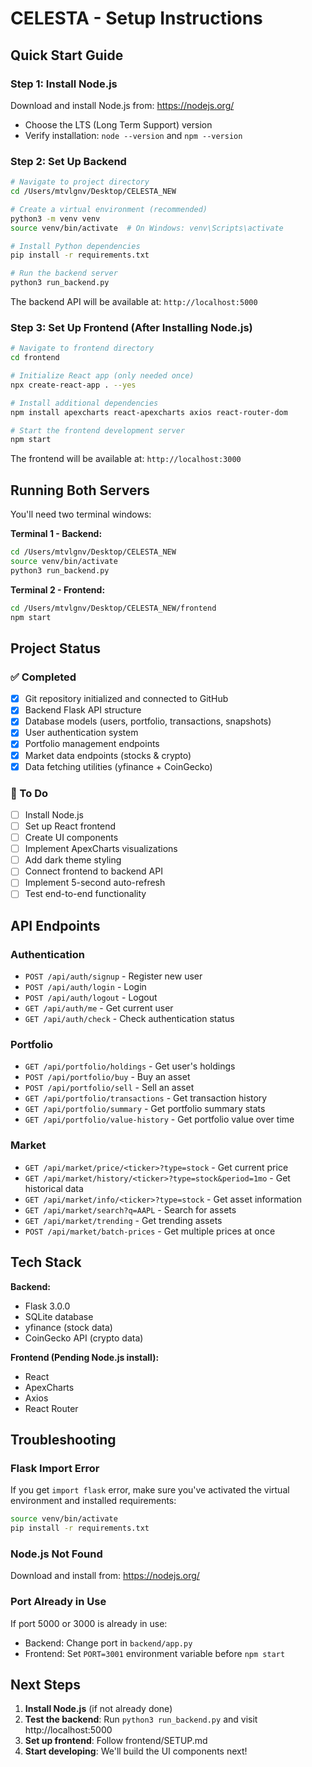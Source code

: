 # CELESTA - Setup Instructions

## Quick Start Guide

### Step 1: Install Node.js

Download and install Node.js from: https://nodejs.org/
- Choose the LTS (Long Term Support) version
- Verify installation: `node --version` and `npm --version`

### Step 2: Set Up Backend

```bash
# Navigate to project directory
cd /Users/mtvlgnv/Desktop/CELESTA_NEW

# Create a virtual environment (recommended)
python3 -m venv venv
source venv/bin/activate  # On Windows: venv\Scripts\activate

# Install Python dependencies
pip install -r requirements.txt

# Run the backend server
python3 run_backend.py
```

The backend API will be available at: `http://localhost:5000`

### Step 3: Set Up Frontend (After Installing Node.js)

```bash
# Navigate to frontend directory
cd frontend

# Initialize React app (only needed once)
npx create-react-app . --yes

# Install additional dependencies
npm install apexcharts react-apexcharts axios react-router-dom

# Start the frontend development server
npm start
```

The frontend will be available at: `http://localhost:3000`

## Running Both Servers

You'll need two terminal windows:

**Terminal 1 - Backend:**
```bash
cd /Users/mtvlgnv/Desktop/CELESTA_NEW
source venv/bin/activate
python3 run_backend.py
```

**Terminal 2 - Frontend:**
```bash
cd /Users/mtvlgnv/Desktop/CELESTA_NEW/frontend
npm start
```

## Project Status

### ✅ Completed
- [x] Git repository initialized and connected to GitHub
- [x] Backend Flask API structure
- [x] Database models (users, portfolio, transactions, snapshots)
- [x] User authentication system
- [x] Portfolio management endpoints
- [x] Market data endpoints (stocks & crypto)
- [x] Data fetching utilities (yfinance + CoinGecko)

### 🚧 To Do
- [ ] Install Node.js
- [ ] Set up React frontend
- [ ] Create UI components
- [ ] Implement ApexCharts visualizations
- [ ] Add dark theme styling
- [ ] Connect frontend to backend API
- [ ] Implement 5-second auto-refresh
- [ ] Test end-to-end functionality

## API Endpoints

### Authentication
- `POST /api/auth/signup` - Register new user
- `POST /api/auth/login` - Login
- `POST /api/auth/logout` - Logout
- `GET /api/auth/me` - Get current user
- `GET /api/auth/check` - Check authentication status

### Portfolio
- `GET /api/portfolio/holdings` - Get user's holdings
- `POST /api/portfolio/buy` - Buy an asset
- `POST /api/portfolio/sell` - Sell an asset
- `GET /api/portfolio/transactions` - Get transaction history
- `GET /api/portfolio/summary` - Get portfolio summary stats
- `GET /api/portfolio/value-history` - Get portfolio value over time

### Market
- `GET /api/market/price/<ticker>?type=stock` - Get current price
- `GET /api/market/history/<ticker>?type=stock&period=1mo` - Get historical data
- `GET /api/market/info/<ticker>?type=stock` - Get asset information
- `GET /api/market/search?q=AAPL` - Search for assets
- `GET /api/market/trending` - Get trending assets
- `POST /api/market/batch-prices` - Get multiple prices at once

## Tech Stack

**Backend:**
- Flask 3.0.0
- SQLite database
- yfinance (stock data)
- CoinGecko API (crypto data)

**Frontend (Pending Node.js install):**
- React
- ApexCharts
- Axios
- React Router

## Troubleshooting

### Flask Import Error
If you get `import flask` error, make sure you've activated the virtual environment and installed requirements:
```bash
source venv/bin/activate
pip install -r requirements.txt
```

### Node.js Not Found
Download and install from: https://nodejs.org/

### Port Already in Use
If port 5000 or 3000 is already in use:
- Backend: Change port in `backend/app.py`
- Frontend: Set `PORT=3001` environment variable before `npm start`

## Next Steps

1. **Install Node.js** (if not already done)
2. **Test the backend**: Run `python3 run_backend.py` and visit http://localhost:5000
3. **Set up frontend**: Follow frontend/SETUP.md
4. **Start developing**: We'll build the UI components next!

